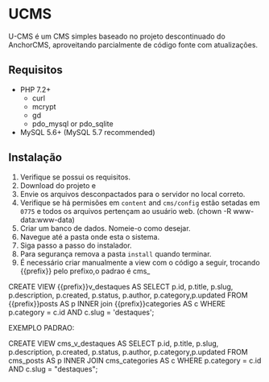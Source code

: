 # UCMS

U-CMS é um CMS simples baseado no projeto descontinuado do AnchorCMS, aproveitando parcialmente de código fonte com atualizações.

## Requisitos

- PHP 7.2+
    - curl
    - mcrypt
    - gd
    - pdo\_mysql or pdo\_sqlite
- MySQL 5.6+ (MySQL 5.7 recommended)

## Instalação

1. Verifique se possui os requisitos.
2. Download do projeto e 
3. Envie os arquivos desconpactados para o servidor no local correto.
4. Verifique se há permisões em  `content` and `cms/config` estão setadas em `0775` e todos os arquivos pertençam ao usuário web. (chown -R www-data:www-data)
5. Criar um banco de dados. Nomeie-o como desejar.
6. Navegue até a pasta onde esta o sistema.
7. Siga passo a passo do instalador.
8. Para segurança remova a pasta `install` quando terminar.
9. É necessário criar manualmente a view com o código a seguir, trocando {{prefix}} pelo prefixo,o padrao é cms_

CREATE VIEW {{prefix}}v_destaques AS SELECT p.id, p.title, p.slug, p.description, p.created, p.status, p.author, p.category,p.updated FROM {{prefix}}posts AS p INNER join {{prefix}}categories AS c WHERE p.category = c.id AND c.slug = 'destaques';

EXEMPLO PADRAO:

CREATE VIEW cms_v_destaques AS SELECT p.id, p.title, p.slug, p.description, p.created, p.status, p.author, p.category,p.updated
FROM cms_posts AS p INNER JOIN cms_categories AS c WHERE p.category = c.id AND c.slug = "destaques";
